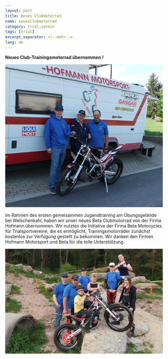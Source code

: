 ```yaml
---
layout: post
title: Neues Clubmotorrad
name: neuesClubmotorrad
category: trial,verein
tags: [trial]
excerpt_separator: <!--mehr-->
lang: de
---
```


**Neues Club-Trainingsmotorrad übernommen !**

![](https://raw.githubusercontent.com/msc-kasendorf/docker/master/docs/download/SAM_2358.JPG)

Im Rahmen des ersten gemeisammen Jugendtraining am Übungsgelände bei Welschenkahl, haben wir unser neues Beta Clubmotorrad von der Firma Hofmann übernommen. Wir nutzten die Initiative der Firma Beta Motocycles für Trialsportvereine, die es ermöglicht, Trainingsmotorräder zunächst kostenlos zur Verfügung gestellt zu bekommen.
Wir danken den Firmen Hofmann Motorsport und Beta für die tolle Unterstützung.

![](https://raw.githubusercontent.com/msc-kasendorf/docker/master/docs/download/SAM_2366.JPG)
